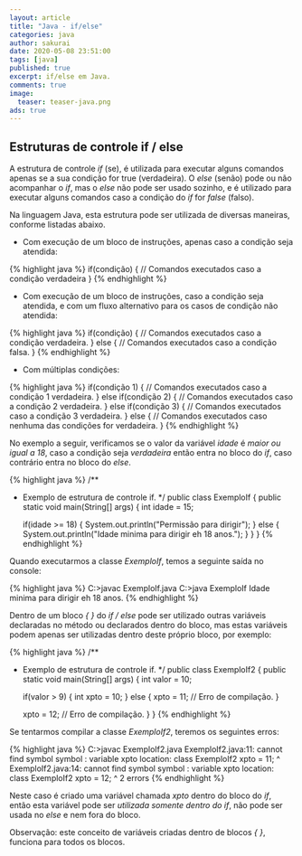 ```yaml
---
layout: article
title: "Java - if/else"
categories: java
author: sakurai
date: 2020-05-08 23:51:00
tags: [java]
published: true
excerpt: if/else em Java.
comments: true
image:
  teaser: teaser-java.png
ads: true
---
```


## Estruturas de controle if / else

A estrutura de controle *if* (se), é utilizada para executar alguns comandos apenas se a sua condição for true (verdadeira). O *else* (senão) pode ou não acompanhar o *if*, mas o *else* não pode ser usado sozinho, e é utilizado para executar alguns comandos caso a condição do *if* for *false* (falso).

Na linguagem Java, esta estrutura pode ser utilizada de diversas maneiras, conforme listadas abaixo.

- Com execução de um bloco de instruções, apenas caso a condição seja atendida:

{% highlight java %}
if(condição) {
  // Comandos executados caso a condição verdadeira
}
{% endhighlight %}

- Com execução de um bloco de instruções, caso a condição seja atendida, e com um fluxo alternativo para os casos de condição não atendida:

{% highlight java %}
if(condição) {
  // Comandos executados caso a condição verdadeira.
} else {
  // Comandos executados caso a condição falsa.
}
{% endhighlight %}

- Com múltiplas condições:

{% highlight java %}
if(condição 1) {
  // Comandos executados caso a condição 1 verdadeira.
} else if(condição 2) {
 // Comandos executados caso a condição 2 verdadeira.
} else if(condição 3) {
 // Comandos executados caso a condição 3 verdadeira.
} else {
  // Comandos executados caso nenhuma das condições for verdadeira.
}
{% endhighlight %}

No exemplo a seguir, verificamos se o valor da variável *idade* é *maior ou igual a 18*, caso a condição seja *verdadeira* então entra no bloco do *if*, caso contrário entra no bloco do *else*.

{% highlight java %}
/**
 * Exemplo de estrutura de controle if.
 */
public class ExemploIf {
  public static void main(String[] args) {
    int idade = 15;

    if(idade >= 18) {
      System.out.println("Permissão para dirigir");
    } else {
      System.out.println("Idade minima para dirigir eh 18 anos.");
    }
  }
}
{% endhighlight %}

Quando executarmos a classe *ExemploIf*, temos a seguinte saída no console:

{% highlight java %}
C:\>javac ExemploIf.java
C:\>java ExemploIf
Idade minima para dirigir eh 18 anos.
{% endhighlight %}

Dentro de um bloco *{ }* do *if / else* pode ser utilizado outras variáveis declaradas no método ou declarados dentro do bloco, mas estas variáveis podem apenas ser utilizadas dentro deste próprio bloco, por exemplo:

{% highlight java %}
/**
 * Exemplo de estrutura de controle if.
 */
public class ExemploIf2 {
  public static void main(String[] args) {
    int valor = 10;

    if(valor > 9) {
      int xpto = 10;
    } else {
      xpto = 11; // Erro de compilação.
    }

    xpto = 12; // Erro de compilação.
  }
}
{% endhighlight %}

Se tentarmos compilar a classe *ExemploIf2*, teremos os seguintes erros:

{% highlight java %}
C:\>javac ExemploIf2.java
ExemploIf2.java:11: cannot find symbol
symbol  : variable xpto
location: class ExemploIf2
           xpto = 11;
           ^
ExemploIf2.java:14: cannot find symbol
symbol  : variable xpto
location: class ExemploIf2
           xpto = 12;
           ^
2 errors
{% endhighlight %}

Neste caso é criado uma variável chamada *xpto* dentro do bloco do *if*, então esta variável pode ser *utilizada somente dentro do if*, não pode ser usada no *else* e nem fora do bloco.

Observação: este conceito de variáveis criadas dentro de blocos *{ }*, funciona para todos os blocos.